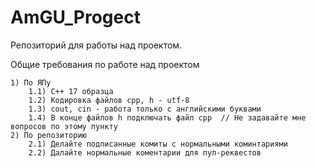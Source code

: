 # AmGU_Progect
Репозиторий для работы над проектом. 

Общие требования по работе над проектом

    1) По ЯПу
        1.1) C++ 17 образца 
        1.2) Кодировка файлов cpp, h - utf-8
        1.3) cout, cin - работа только с английскими буквами
        1.4) В конце файлов h подключать файл cpp  // Не задавайте мне вопросов по этому пункту 
    2) По репозиторию
        2.1) Делайте подписанные комиты с нормальными коминтариями
        2.2) Далайте нормальные коментарии для пул-реквестов
        
